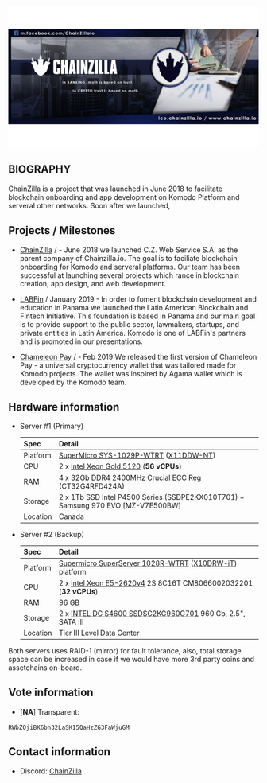 ![chainzilla-banner-01.jpg](./chainzilla-banner-01.jpg)

## BIOGRAPHY ##

ChainZilla is a project that was launched in June 2018 to facilitate blockchain onboarding and app development on Komodo Platform and serveral other networks. 
Soon after we launched, 

## Projects / Milestones ###

- [ChainZilla](https://chainzilla.io) / - June 2018 we launched C.Z. Web Service S.A. as the parent company of Chainzilla.io. The goal is to faciliate blockchain onboarding for Komodo and serveral platforms. Our team has been successful at launching several projects which rance in blockchain creation, app design, and web development. 

- [LABFin](https://labfin.io) / January 2019 - In order to foment blockchain development and education in Panama we launched the Latin American Blockchain and Fintech Initiative. This foundation is based in Panama and our main goal is to provide support to the public sector, lawmakers, startups, and private entities in Latin America. Komodo is one of LABFin's partners and is promoted in our presentations. 

- [Chameleon Pay](https://www.chainzilla.io/download) / - Feb 2019 We released the first version of Chameleon Pay - a universal cryptocurrency wallet that was tailored made for Komodo projects. The wallet was inspired by Agama wallet which is developed by the Komodo team. 


## Hardware information ##

- Server #1 (Primary)

    | Spec     | Detail              |
    |----------|---------------------|
    | Platform | [SuperMicro SYS-1029P-WTRT](https://www.supermicro.com/products/system/1U/1029/SYS-1029P-WTRT.cfm) ([X11DDW-NT](https://www.supermicro.com/products/motherboard/Xeon/C620/X11DDW-NT.cfm))|
    | CPU      | 2 x [Intel Xeon Gold 5120](https://ark.intel.com/content/www/us/en/ark/products/120474/intel-xeon-gold-5120-processor-19-25m-cache-2-20-ghz.html) (**56 vCPUs**)|
    | RAM      | 4 x 32Gb DDR4 2400MHz Crucial ECC Reg (CT32G4RFD424A) |
    | Storage  | 2 x 1Tb SSD Intel P4500 Series (SSDPE2KX010T701) + Samsung 970 EVO [MZ-V7E500BW] |
    | Location | Canada |

- Server #2 (Backup)

    | Spec    | Detail              |
    |---------|---------------------|
    | Platform     | [Supermicro SuperServer 1028R-WTRT](https://www.supermicro.com/products/system/1u/1028/sys-1028r-wtrt.cfm)  ([X10DRW-iT](https://www.supermicro.com/products/motherboard/Xeon/C600/X10DRW-IT.cfm)) platform |
    | CPU     | 2 x [Intel Xeon E5-2620v4](https://ark.intel.com/en/products/92986/Intel-Xeon-Processor-E5-2620-v4-20M-Cache-2_10-GHz)  2S 8C16T CM8066002032201 (**32 vCPUs**) |
    | RAM     | 96 GB               |
    | Storage | 2 x [INTEL DC S4600 SSDSC2KG960G701](https://ark.intel.com/products/120518/Intel-SSD-DC-S4600-Series-960GB-2_5in-SATA-6Gbs-3D1-TLC)  960 Gb, 2.5", SATA III
    | Location |  Tier III Level Data Center|

Both servers uses RAID-1 (mirror) for fault tolerance, also, total storage space can be increased in case if we would have more 3rd party coins and assetchains on-board.

## Vote information ##

- [**NA**] Transparent: 
```
RWbZQjiBK6bn32LaSK15QaHzZG3FaWjuGM
```

## Contact information ##

 - Discord: [ChainZilla](https://discord.gg/HXjJkB4)
 
